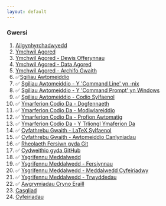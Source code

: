 ```yaml
---
layout: default
---
```


### Gwersi

1. [Ailgynhyrchadwyedd](/ailgynhyrchadwyedd/)
2. [Ymchwil Agored](/ymchwilagored/)
3. [Ymchwil Agored - Dewis Offerynnau](/ymchwilagored/dewisofferynnau/)
4. [Ymchwil Agored - Data Agored](/ymchwilagored/dataagored/)
5. [Ymchwil Agored - Archifo Gwaith](/ymchwilagored/archifo/)
6. &#x2705;[Sgiliau Awtomeiddio](/awtomeiddio/)
7. &#x2705; [Sgiliau Awtomeiddio - Y 'Command Line' yn -nix](/awtomeiddio/commandline/)
8. &#x2705; [Sgiliau Awtomeiddio - Y 'Command Prompt' yn Windows](/awtomeiddio/commandprompt/)
9. &#x2705; [Sgiliau Awtomeiddio - Codio Sylfaenol](/awtomeiddio/codio/)
10. &#x2705; [Ymarferion Codio Da - Dogfennaeth](/ymarferionda/dogfennaeth/)
11. &#x2705; [Ymarferion Codio Da - Modiwlareiddio](/ymarferionda/modiwlareiddio/)
12. &#x2705; [Ymarferion Codio Da - Profion Awtomatig](/ymarferionda/profion/)
13. &#x2705; [Ymarferion Codio Da - Y Trliongl Ymaferion Da](/ymarferionda/triongl/)
14. &#x2705; [Cyfathrebu Gwaith - LaTeX Sylfaenol](/cyfathrebu/latex/)
15. &#x2705; [Cyfathrebu Gwaith - Awtomeiddio Canlyniadau](/cyfathrebu/awtomeiddio/)
16. &#x2705; [Rheolaeth Fersiwn gyda Git](/rheolaethfersiwn/)
17. &#x2705; [Cydweithio gyda GitHub](/cydweithio/)
18. &#x2705; [Ysgrifennu Meddalwedd](/meddalwedd/)
19. &#x2705; [Ysgrifennu Meddalwedd - Fersiynnau](/meddalwedd/fersiynnau/)
20. &#x2705; [Ysgrifennu Meddalwedd - Meddalwedd Cyfeiriadwy](/meddalwedd/cyfeirio/)
21. &#x2705; [Ysgrifennu Meddalwedd - Trwyddedau](/meddalwedd/trwyddedau/)
22. &#x2705; [Awgrymiadau Cryno Eraill](/awgrymiadau/)
23. [Casgliad](/casgliad/)
24. [Cyfeiriadau](/cyfeiriadau/)